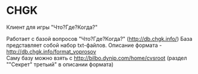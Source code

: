 CHGK
====

Клиент для игры "Что?Где?Когда?"

Работает с базой вопросов "Что?Где?Когда?" (http://db.chgk.info/)
База представляет собой набор txt-файлов. Описание формата - http://db.chgk.info/format_voprosov <br/>
Саму базу можно взять с http://bilbo.dynip.com/home/cvsroot (раздел ""Секрет" третьий" в описании формата) 

